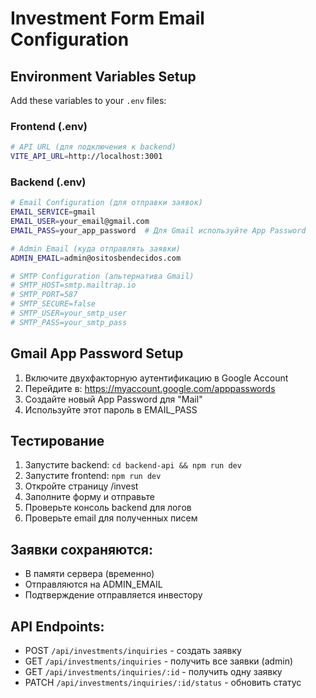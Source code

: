 # Investment Form Email Configuration

## Environment Variables Setup

Add these variables to your `.env` files:

### Frontend (.env)
```bash
# API URL (для подключения к backend)
VITE_API_URL=http://localhost:3001
```

### Backend (.env)
```bash
# Email Configuration (для отправки заявок)
EMAIL_SERVICE=gmail
EMAIL_USER=your_email@gmail.com
EMAIL_PASS=your_app_password  # Для Gmail используйте App Password

# Admin Email (куда отправлять заявки)
ADMIN_EMAIL=admin@ositosbendecidos.com

# SMTP Configuration (альтернатива Gmail)
# SMTP_HOST=smtp.mailtrap.io
# SMTP_PORT=587
# SMTP_SECURE=false
# SMTP_USER=your_smtp_user
# SMTP_PASS=your_smtp_pass
```

## Gmail App Password Setup

1. Включите двухфакторную аутентификацию в Google Account
2. Перейдите в: https://myaccount.google.com/apppasswords
3. Создайте новый App Password для "Mail"
4. Используйте этот пароль в EMAIL_PASS

## Тестирование

1. Запустите backend: `cd backend-api && npm run dev`
2. Запустите frontend: `npm run dev`
3. Откройте страницу /invest
4. Заполните форму и отправьте
5. Проверьте консоль backend для логов
6. Проверьте email для полученных писем

## Заявки сохраняются:
- В памяти сервера (временно)
- Отправляются на ADMIN_EMAIL
- Подтверждение отправляется инвестору

## API Endpoints:
- POST `/api/investments/inquiries` - создать заявку
- GET `/api/investments/inquiries` - получить все заявки (admin)
- GET `/api/investments/inquiries/:id` - получить одну заявку
- PATCH `/api/investments/inquiries/:id/status` - обновить статус
